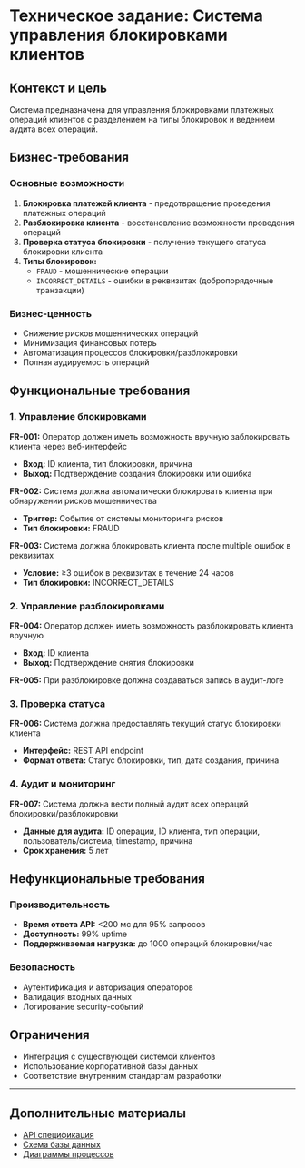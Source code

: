 # Техническое задание: Система управления блокировками клиентов

## Контекст и цель
Система предназначена для управления блокировками платежных операций клиентов с разделением на типы блокировок и ведением аудита всех операций.

## Бизнес-требования
### Основные возможности
1. **Блокировка платежей клиента** - предотвращение проведения платежных операций
2. **Разблокировка клиента** - восстановление возможности проведения операций  
3. **Проверка статуса блокировки** - получение текущего статуса блокировки клиента
4. **Типы блокировок:**
   - `FRAUD` - мошеннические операции
   - `INCORRECT_DETAILS` - ошибки в реквизитах (добропорядочные транзакции)

### Бизнес-ценность
- Снижение рисков мошеннических операций
- Минимизация финансовых потерь
- Автоматизация процессов блокировки/разблокировки
- Полная аудируемость операций

## Функциональные требования

### 1. Управление блокировками
**FR-001:** Оператор должен иметь возможность вручную заблокировать клиента через веб-интерфейс
- **Вход:** ID клиента, тип блокировки, причина
- **Выход:** Подтверждение создания блокировки или ошибка

**FR-002:** Система должна автоматически блокировать клиента при обнаружении рисков мошенничества
- **Триггер:** Событие от системы мониторинга рисков
- **Тип блокировки:** FRAUD

**FR-003:** Система должна блокировать клиента после multiple ошибок в реквизитах
- **Условие:** ≥3 ошибок в реквизитах в течение 24 часов
- **Тип блокировки:** INCORRECT_DETAILS

### 2. Управление разблокировками
**FR-004:** Оператор должен иметь возможность разблокировать клиента вручную
- **Вход:** ID клиента
- **Выход:** Подтверждение снятия блокировки

**FR-005:** При разблокировке должна создаваться запись в аудит-логе

### 3. Проверка статуса
**FR-006:** Система должна предоставлять текущий статус блокировки клиента
- **Интерфейс:** REST API endpoint
- **Формат ответа:** Статус блокировки, тип, дата создания, причина

### 4. Аудит и мониторинг
**FR-007:** Система должна вести полный аудит всех операций блокировки/разблокировки
- **Данные для аудита:** ID операции, ID клиента, тип операции, пользователь/система, timestamp, причина
- **Срок хранения:** 5 лет

## Нефункциональные требования

### Производительность
- **Время ответа API:** <200 мс для 95% запросов
- **Доступность:** 99% uptime
- **Поддерживаемая нагрузка:** до 1000 операций блокировки/час

### Безопасность
- Аутентификация и авторизация операторов
- Валидация входных данных
- Логирование security-событий

## Ограничения
- Интеграция с существующей системой клиентов
- Использование корпоративной базы данных
- Соответствие внутренним стандартам разработки

---

## Дополнительные материалы
- [API спецификация](API_Specification.yaml)
- [Схема базы данных](Database_Schema.png) 
- [Диаграммы процессов](diagrams/)